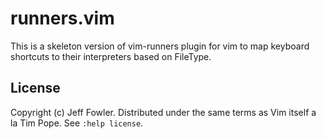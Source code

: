 runners.vim
===========

This is a skeleton version of vim-runners plugin for vim to map keyboard shortcuts to their interpreters based on FileType.

License
-------

Copyright (c) Jeff Fowler.  Distributed under the same terms as Vim itself a la Tim Pope.
See `:help license`.
